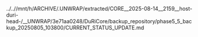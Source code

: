 ../..//mnt/h/ARCHIVE/.UNWRAP/extracted/CORE__2025-08-14__2159__host-duri-head-/__UNWRAP/3e71aa0248/DuRiCore/backup_repository/phase5_5_backup_20250805_103800/CURRENT_STATUS_UPDATE.md